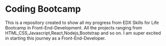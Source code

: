 # Coding Bootcamp
This is a repository created to show all my progress from EDX Skills for Life Bootcamp in Front-End-Development. All the projects ranging from HTML,CSS,Javascript,React,Nodejs,Bootstrap and so on. I am super excited in starting this journey as a Front-End-Developer.
